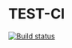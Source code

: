 # TEST-CI
[![Build status](https://ci.appveyor.com/api/projects/status/nx7xjcltx453srvq?svg=true)](https://ci.appveyor.com/project/AndrK189100/test-ci)